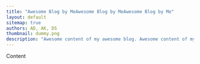 ```yaml
---
title: "Awesome Blog by MeAwesome Blog by MeAwesome Blog by Me"
layout: default
sitemap: true
authors: AD, AK, DS
thumbnail: dummy.png
description: "Awesome content of my awesome blog. Awesome content of my awesome blog. Awesome content of my awesome blog. Awesome content of my awesome blog. Awesome content of my awesome blog. Awesome content of my awesome blog. Awesome content of my awesome blog. Awesome content of my awesome blog. Awesome content of my awesome blog. Awesome content of my awesome blog. Awesome content of my awesome blog. Awesome content of my awesome blog. Awesome content of my awesome blog. Awesome content of my awesome blog. Awesome content of my awesome blog. Awesome content of my awesome blog. Awesome content of my awesome blog. Awesome content of my awesome blog. Awesome content of my awesome blog."
---
```


Content